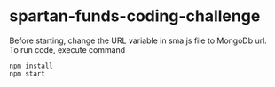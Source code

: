 # spartan-funds-coding-challenge
Before starting, change the URL variable in sma.js file to MongoDb url.<br />
To run code, execute command
```
npm install
npm start
```
